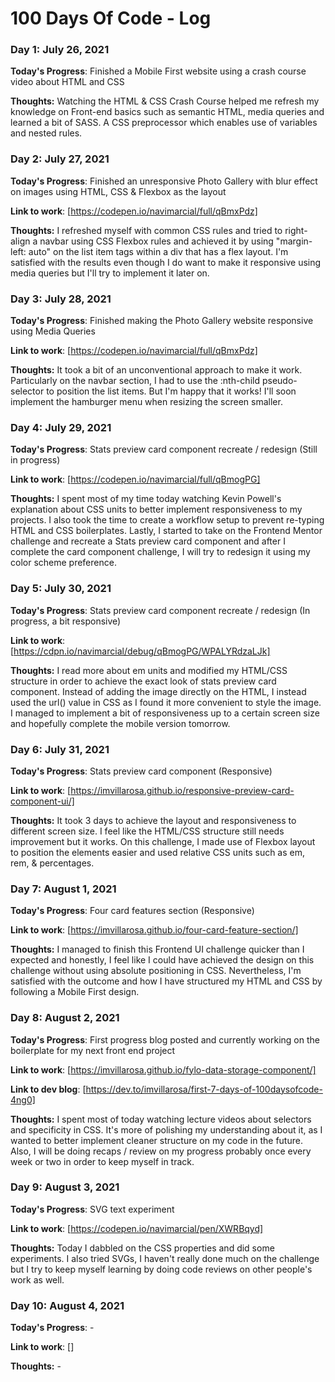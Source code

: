 # 100 Days Of Code - Log

### Day 1: July 26, 2021 

**Today's Progress**: Finished a Mobile First website using a crash course video about HTML and CSS

**Thoughts:** Watching the HTML & CSS Crash Course helped me refresh my knowledge on Front-end basics such as semantic HTML, media queries and learned a bit of SASS. A CSS preprocessor which enables use of variables and nested rules. 

### Day 2: July 27, 2021 

**Today's Progress**: Finished an unresponsive Photo Gallery with blur effect on images using HTML, CSS & Flexbox as the layout 

**Link to work**: [https://codepen.io/navimarcial/full/qBmxPdz]

**Thoughts:** I refreshed myself with common CSS rules and tried to right-align a navbar using CSS Flexbox rules and achieved it by using "margin-left: auto" on the list item tags within a div that has a flex layout. I'm satisfied with the results even though I do want to make it responsive using media queries but I'll try to implement it later on. 

### Day 3: July 28, 2021 

**Today's Progress**: Finished making the Photo Gallery website responsive using Media Queries

**Link to work**: [https://codepen.io/navimarcial/full/qBmxPdz]

**Thoughts:** It took a  bit of an unconventional approach to make it work. Particularly on the navbar section, I had to use the :nth-child pseudo-selector to position the list items. But I'm happy that it works! I'll soon implement the hamburger menu when resizing the screen smaller. 

### Day 4: July 29, 2021 

**Today's Progress**: Stats preview card component recreate / redesign (Still in progress)

**Link to work**: [https://codepen.io/navimarcial/full/qBmogPG]

**Thoughts:** I spent most of my time today watching Kevin Powell's explanation about CSS units to better implement responsiveness to my projects. I also took the time to create a workflow setup to prevent re-typing HTML and CSS boilerplates. Lastly, I started to take on the Frontend Mentor challenge and recreate a Stats preview card component and after I complete the card component challenge, I will try to redesign it using my color scheme preference.


### Day 5: July 30, 2021

**Today's Progress**: Stats preview card component recreate / redesign (In progress, a bit responsive)

**Link to work**: [https://cdpn.io/navimarcial/debug/qBmogPG/WPALYRdzaLJk]

**Thoughts:** I read more about em units and modified my HTML/CSS structure in order to achieve the exact look of stats preview card component. Instead of adding the image directly on the HTML, I instead used the url() value in CSS as I found it more convenient to style the image. I managed to implement a bit of responsiveness up to a certain screen size and hopefully complete the mobile version tomorrow. 

### Day 6: July 31, 2021

**Today's Progress**: Stats preview card component (Responsive)

**Link to work**: [https://imvillarosa.github.io/responsive-preview-card-component-ui/]

**Thoughts:** It took 3 days to achieve the layout and responsiveness to different screen size. I feel like the HTML/CSS structure still needs improvement but it works.
On this challenge, I made use of Flexbox layout to position the elements easier and used relative CSS units such as em, rem, & percentages.

### Day 7: August 1, 2021

**Today's Progress**: Four card features section (Responsive)

**Link to work**: [https://imvillarosa.github.io/four-card-feature-section/]

**Thoughts:** I managed to finish this Frontend UI challenge quicker than I expected and honestly, I feel like I could have achieved the design on this challenge without using absolute positioning in CSS. Nevertheless, I'm satisfied with the outcome and how I have structured my HTML and CSS by following a Mobile First design. 

### Day 8: August 2, 2021

**Today's Progress**: First progress blog posted and currently working on the boilerplate for my next front end project

**Link to work**: [https://imvillarosa.github.io/fylo-data-storage-component/]

**Link to dev blog**: [https://dev.to/imvillarosa/first-7-days-of-100daysofcode-4ng0]

**Thoughts:** I spent most of today watching lecture videos about selectors and specificity in CSS. It's more of polishing my understanding about it, as I wanted to better implement cleaner structure on my code in the future. Also, I will be doing recaps / review on my progress probably once every week or two in order to keep myself in track. 

### Day 9: August 3, 2021

**Today's Progress**: SVG text experiment

**Link to work**: [https://codepen.io/navimarcial/pen/XWRBqyd]

**Thoughts:** Today I dabbled on the CSS properties and did some experiments. I also tried SVGs, I haven't really done much on the challenge but I try to keep myself learning by doing code reviews on other people's work as well. 


### Day 10: August 4, 2021

**Today's Progress**: -

**Link to work**: []

**Thoughts:** -
